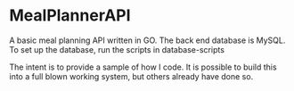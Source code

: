 # MealPlannerAPI
A basic meal planning API written in GO.  The back end database is MySQL.  To set up the database, run the scripts in database-scripts

The intent is to provide a sample of how I code.  It is possible to build this into a full blown working system, but others already have done so.

